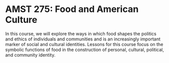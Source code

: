 # AMST 275: Food and American Culture

In this course, we will explore the ways in which food shapes the politics and ethics of individuals and communities and is an increasingly important marker of social and cultural identities. Lessons for this course focus on the symbolic functions of food in the construction of personal, cultural, political, and community identity.